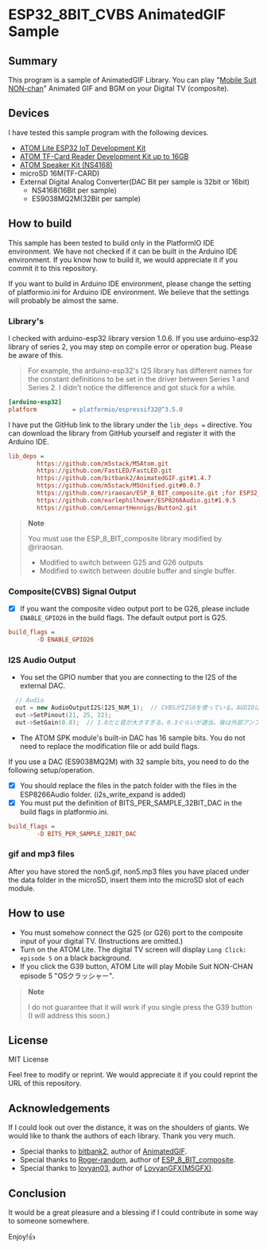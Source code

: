 # ESP32_8BIT_CVBS AnimatedGIF Sample

## Summary

This program is a sample of AnimatedGIF Library.
You can play "[Mobile Suit NON-chan](https://nosferatunon.wixsite.com/nonchan/kn-non)" Animated GIF and BGM on your Digital TV (composite).

## Devices

I have tested this sample program with the following devices.

- [ATOM Lite ESP32 IoT Development Kit](https://www.switch-science.com/catalog/6262/)
- [ATOM TF-Card Reader Development Kit up to 16GB](https://www.switch-science.com/catalog/6475/)
- [ATOM Speaker Kit (NS4168)](https://www.switch-science.com/catalog/7092/)
- microSD 16M(TF-CARD)
- External Digital Analog Converter(DAC Bit per sample is 32bit or 16bit)
  - NS4168(16Bit per sample)
  - ES9038MQ2M(32Bit per sample)

## How to build

This sample has been tested to build only in the PlatformIO IDE environment.
We have not checked if it can be built in the Arduino IDE environment. If you know how to build it, we would appreciate it if you commit it to this repository.

If you want to build in Arduino IDE environment, please change the setting of platformio.ini for Arduino IDE environment. We believe that the settings will probably be almost the same.

### Library's

I checked with arduino-esp32 library version 1.0.6. If you use arduino-esp32 library of series 2, you may step on compile error or operation bug. Please be aware of this.
> For example, the arduino-esp32's I2S library has different names for the constant definitions to be set in the driver between Series 1 and Series 2. I didn't notice the difference and got stuck for a while.

```yaml:platformio.ini
[arduino-esp32]
platform          = platformio/espressif32@^3.5.0
```

I have put the GitHub link to the library under the `lib_deps =` directive. You can download the library from GitHub yourself and register it with the Arduino IDE.

```yaml:platformio.ini
lib_deps =
        https://github.com/m5stack/M5Atom.git
        https://github.com/FastLED/FastLED.git
        https://github.com/bitbank2/AnimatedGIF.git#1.4.7
        https://github.com/m5stack/M5Unified.git#0.0.7
        https://github.com/riraosan/ESP_8_BIT_composite.git ;for ESP32_8BIT_CVBS
        https://github.com/earlephilhower/ESP8266Audio.git#1.9.5
        https://github.com/LennartHennigs/Button2.git
```

> **Note**
>
> You must use the ESP_8_BIT_composite library modified by @riraosan.
>
> - Modified to switch between G25 and G26 outputs
> - Modified to switch between double buffer and single buffer.

### Composite(CVBS) Signal Output

- [x] If you want the composite video output port to be G26, please include `ENABLE_GPIO26` in the build flags. The default output port is G25.

```yaml:platformio.ini
build_flags =
        -D ENABLE_GPIO26
````

### I2S Audio Output

- You set the GPIO number that you are connecting to the I2S of the external DAC.

```cpp
  // Audio
  out = new AudioOutputI2S(I2S_NUM_1);  // CVBSがI2S0を使っている。AUDIOはI2S1を設定
  out->SetPinout(21, 25, 22);
  out->SetGain(0.8);  // 1.0だと音が大きすぎる。0.3ぐらいが適当。後は外部アンプで増幅するのが適切。
```

- The ATOM SPK module's built-in DAC has 16 sample bits. You do not need to replace the modification file or add build flags.

If you use a DAC (ES9038MQ2M) with 32 sample bits, you need to do the following setup/operation.

- [x] You should replace the files in the patch folder with the files in the ESP8266Audio folder. (i2s_write_expand is added)
- [x] You must put the definition of BITS_PER_SAMPLE_32BIT_DAC in the build flags in platformio.ini.

```yaml:platformio.ini
build_flags =
        -D BITS_PER_SAMPLE_32BIT_DAC
````

### gif and mp3 files

After you have stored the non5.gif, non5.mp3 files you have placed under the data folder in the microSD, insert them into the microSD slot of each module.

## How to use

- You must somehow connect the G25 (or G26) port to the composite input of your digital TV. (Instructions are omitted.)
- Turn on the ATOM Lite. The digital TV screen will display `Long Click: episode 5` on a black background.
- If you click the G39 button, ATOM Lite will play Mobile Suit NON-CHAN episode 5 "OSクラッシャー".

> **Note**
>
> I do not guarantee that it will work if you single press the G39 button (I will address this soon.)

## License

MIT License

Feel free to modify or reprint. We would appreciate it if you could reprint the URL of this repository.

## Acknowledgements

If I could look out over the distance, it was on the shoulders of giants.
We would like to thank the authors of each library. Thank you very much.

- Special thanks to [bitbank2](https://github.com/bitbank2), author of [AnimatedGIF](https://github.com/bitbank2/AnimatedGIF).
- Special thanks to [Roger-random](https://github.com/Roger-random), author of [ESP_8_BIT_composite](https://github.com/Roger-random/ESP_8_BIT_composite.git).
- Special thanks to [lovyan03](https://github.com/lovyan03), author of [LovyanGFX(M5GFX)](https://github.com/lovyan03/LovyanGFX.git).

## Conclusion

It would be a great pleasure and a blessing if I could contribute in some way to someone somewhere.

Enjoy!👍
